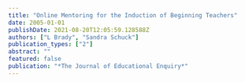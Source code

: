 ```yaml
---
title: "Online Mentoring for the Induction of Beginning Teachers"
date: 2005-01-01
publishDate: 2021-08-20T12:05:59.128588Z
authors: ["L Brady", "Sandra Schuck"]
publication_types: ["2"]
abstract: ""
featured: false
publication: "*The Journal of Educational Enquiry*"
---
```


